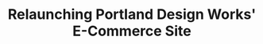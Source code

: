 ---
layout: project
shortname: Portland Design Works
title: Relaunching Portland Design Works' E-Commerce Site
permalink: work/ridepdw/
images:
  card: work/ridepdw/ridepdw-card.jpg
  hero: work/ridepdw/ridepdw-hero.jpg
breakpoints:
  desktop: work/ridepdw/ridepdw-desktop.jpg
  tablet: work/ridepdw/ridepdw-tablet.jpg
  mobile: work/ridepdw/ridepdw-mobile.jpg
client: |
  Portlanders are big fans of bicycles. We love our custom saddles, our bamboo fenders, our Italian leather handlebar grips... Seriously, we're a little obsessive when it comes to eco-friendly commuting. So when Portland Design Works, a long-time client of ThinkShout, reached out to us to reimagine their e-commerce website, we couldn't have been more excited. Portland Design Works manufactures beautiful bicycle accessories designed for everyday use. They wanted to redesign their website to reflect the craftsmanship of their merchandise with strong visuals and and an easy-to-use e-commerce checkout process.
projecturl: http:/www.ridepdw.com
expertise: | 
  - User xperience & graphic design
  - Mobile e-commerce
  - Online mapping
  - Data migration

components:
  - title: IA and Design
    column1: |
      Knowing that Portland Design Works needed to quickly relaunch the new website with support for both mobile and tablet devices, we began the project with a rapid prototyping process. First, we developed a series of style tiles that explored a variety of graphic design directions. Then, we built responsive, clickable wireframes using the Foundation prototyping framework.
    column2:
  - title: Implementation
    column1: |
      The success of this project hinged upon our execution of a complex data migration from their Drupal 6 e-commerce website to Drupal 7. Once we completed this upgrade, we were able to take advantage of many new tools available in Drupal 7 to develop new features for the website, including a custom store locator with proximity search, and Tumblr integration for easy blogging.
    column2:
results:
  stats:
    - number: 25%
      description: Increase in sales in the first 6 months of the site relaunch
    - number: 102%
      description: Increase in sales of the Bird Cage H20 holder over the first year
    - number: 47
      description: Number of new dealers added in the first 17 months
  narrative:
featured: true
published: true
---
